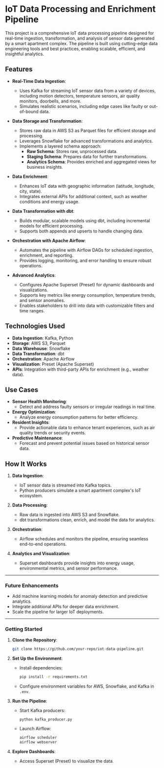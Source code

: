 
# **IoT Data Processing and Enrichment Pipeline**

This project is a comprehensive IoT data processing pipeline designed for real-time ingestion, transformation, and analysis of sensor data generated by a smart apartment complex. The pipeline is built using cutting-edge data engineering tools and best practices, enabling scalable, efficient, and insightful analytics.

## **Features**

- **Real-Time Data Ingestion**:
  - Uses Kafka for streaming IoT sensor data from a variety of devices, including motion detectors, temperature sensors, air quality monitors, doorbells, and more.
  - Simulates realistic scenarios, including edge cases like faulty or out-of-bound data.

- **Data Storage and Transformation**:
  - Stores raw data in AWS S3 as Parquet files for efficient storage and processing.
  - Leverages Snowflake for advanced transformations and analytics.
  - Implements a layered schema approach:
    - **Raw Schema**: Stores raw, unprocessed data.
    - **Staging Schema**: Prepares data for further transformations.
    - **Analytics Schema**: Provides enriched and aggregated views for business insights.

- **Data Enrichment**:
  - Enhances IoT data with geographic information (latitude, longitude, city, state).
  - Integrates external APIs for additional context, such as weather conditions and energy usage.

- **Data Transformation with dbt**:
  - Builds modular, scalable models using dbt, including incremental models for efficient processing.
  - Supports both appends and upserts to handle changing data.

- **Orchestration with Apache Airflow**:
  - Automates the pipeline with Airflow DAGs for scheduled ingestion, enrichment, and reporting.
  - Provides logging, monitoring, and error handling to ensure robust operations.

- **Advanced Analytics**:
  - Configures Apache Superset (Preset) for dynamic dashboards and visualizations.
  - Supports key metrics like energy consumption, temperature trends, and sensor anomalies.
  - Enables stakeholders to drill into data with customizable filters and time ranges.

## **Technologies Used**

- **Data Ingestion**: Kafka, Python
- **Storage**: AWS S3, Parquet
- **Data Warehouse**: Snowflake
- **Data Transformation**: dbt
- **Orchestration**: Apache Airflow
- **Visualization**: Preset (Apache Superset)
- **APIs**: Integration with third-party APIs for enrichment (e.g., weather data).

## **Use Cases**
- **Sensor Health Monitoring**:
  - Detect and address faulty sensors or irregular readings in real time.
- **Energy Optimization**:
  - Analyze energy consumption patterns for better efficiency.
- **Resident Insights**:
  - Provide actionable data to enhance tenant experiences, such as air quality trends or security events.
- **Predictive Maintenance**:
  - Forecast and prevent potential issues based on historical sensor data.

## **How It Works**

1. **Data Ingestion**:
   - IoT sensor data is streamed into Kafka topics.
   - Python producers simulate a smart apartment complex's IoT ecosystem.

2. **Data Processing**:
   - Raw data is ingested into AWS S3 and Snowflake.
   - dbt transformations clean, enrich, and model the data for analytics.

3. **Orchestration**:
   - Airflow schedules and monitors the pipeline, ensuring seamless end-to-end operations.

4. **Analytics and Visualization**:
   - Superset dashboards provide insights into energy usage, environmental metrics, and sensor performance.

---

### **Future Enhancements**
- Add machine learning models for anomaly detection and predictive analytics.
- Integrate additional APIs for deeper data enrichment.
- Scale the pipeline for larger IoT deployments.

---

### **Getting Started**

1. **Clone the Repository**:
   ```bash
   git clone https://github.com/your-repo/iot-data-pipeline.git
   ```

2. **Set Up the Environment**:
   - Install dependencies:
     ```bash
     pip install -r requirements.txt
     ```
   - Configure environment variables for AWS, Snowflake, and Kafka in `.env`.

3. **Run the Pipeline**:
   - Start Kafka producers:
     ```bash
     python kafka_producer.py
     ```
   - Launch Airflow:
     ```bash
     airflow scheduler
     airflow webserver
     ```

4. **Explore Dashboards**:
   - Access Superset (Preset) to visualize the data.

